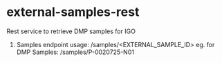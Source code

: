 # external-samples-rest
Rest service to retrieve DMP samples for IGO

1. Samples endpoint
  usage: /samples/<EXTERNAL_SAMPLE_ID>
  eg. for DMP Samples: /samples/P-0020725-N01
